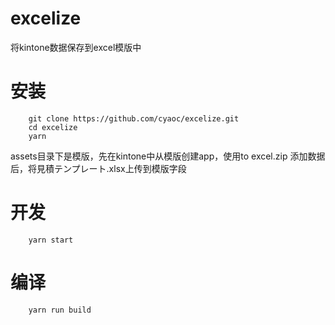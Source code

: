 # excelize
将kintone数据保存到excel模版中

# 安装
```shell
    git clone https://github.com/cyaoc/excelize.git
    cd excelize
    yarn
```
assets目录下是模版，先在kintone中从模版创建app，使用to excel.zip
添加数据后，将見積テンプレート.xlsx上传到模版字段

# 开发
```shell
    yarn start
```

# 编译
```shell
    yarn run build
```
